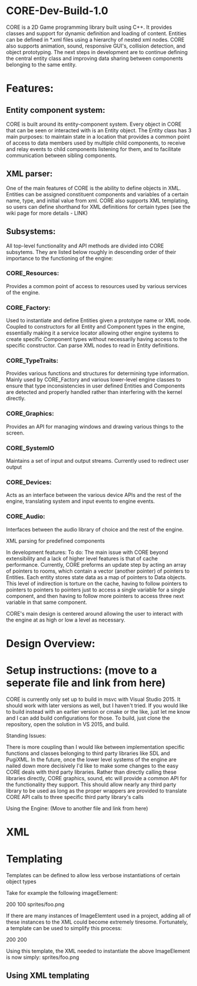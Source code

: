 # CORE-Dev-Build-1.0
CORE is a 2D Game programming library built using C++. It provides classes and support for dynamic definition and loading of content. Entities can be defined in \*.xml files using a hierarchy of nested xml nodes. CORE also supports animation, sound, responsive GUI's, collision detection, and object prototyping. The next steps in development are to continue defining the central entity class and improving data sharing between components belonging to the same entity.


# Features:

## Entity component system:
CORE is built around its entity-component system. Every object in CORE that can be seen or interacted with is an Entity object. The Entity class has 3 main purposes: to maintain state in a location that provides a common point of access to data members used by multiple child components, to receive and relay events to child components listening for them, and to facilitate communication between sibling components. 

## XML parser:
One of the main features of CORE is the ability to define objects in XML. Entities can be assigned constituent components and variables of a certain name, type, and initial value from xml. CORE also supports XML templating, so users can define shorthand for XML definitions for certain types (see the wiki page for more details - LINK)

## Subsystems:
All top-level functionality and API methods are divided into CORE subsytems. They are listed below roughly in descending order of their importance to the functioning of the engine:

### CORE_Resources:
Provides a common point of access to resources used by various services of the engine. 

### CORE_Factory: 
Used to instantiate and define Entities given a prototype name or XML node. Coupled to constructors for all Entity and Component types in the engine, essentially making it a service locator allowing other engine systems to create specific Component types without necessarily having access to the specific constructor. Can parse XML nodes to read in Entity definitions.

### CORE_TypeTraits:
Provides various functions and structures for determining type information. Mainly used by CORE_Factory and various lower-level engine classes to ensure that type inconsistencies in user defined Entities and Components are detected and properly handled rather than interfering with the kernel directly.

### CORE_Graphics:
Provides an API for managing windows and drawing various things to the screen. 

### CORE_SystemIO
Maintains a set of input and output streams. Currently used to redirect user output 

### CORE_Devices:
Acts as an interface between the various device APIs and the rest of the engine, translating system and input events to engine events. 

### CORE_Audio: 
Interfaces between the audio library of choice and the rest of the engine.

XML parsing for predefined components


In development features:
To do:
The main issue with CORE beyond extensibility and a lack of higher level features is that of cache performance. Currently, CORE preforms an update step by acting an array of pointers to rooms, which contain a vector (another pointer) of pointers to Entities. Each entity stores state data as a map of pointers to Data objects. This level of indirection is torture on the cache, having to follow pointers to pointers to pointers to pointers just to access a single variable for a single component, and then having to follow more pointers to access three next variable in that same component. 


CORE's main design is centered around allowing the user to interact with the engine at as high or low a level as necessary. 

# Design Overview:


# Setup instructions: (move to a seperate file and link from here)
CORE is currently only set up to build in msvc with Visual Studio 2015. It should work with later versions as well, but I haven't tried. If you would like to build instead with an earlier version or cmake or the like, just let me know and I can add build configurations for those. To build, just clone the repository, open the solution in VS 2015, and build. 





Standing Issues:


There is more coupling than I would like between implementation specific functions and classes belonging to third party libraries like SDL and PugiXML. In the future, once the lower level systems of the engine are nailed down more decisively I'd like to make some changes to the easy CORE deals with third party libraries. Rather than directly calling these libraries directly, CORE graphics, sound, etc will provide a common API for the functionality they support. This should allow nearly any third party library to be used as long as the proper wrappers are provided to translate CORE API calls to three specific third party library's calls


Using the Engine: (Move to another file and link from here)


# XML

# Templating
Templates can be defined to allow less verbose instantiations of certain object types

Take for example the following imageElement:

<ImageElement>
  <xOffset>200</x>
  <yOffset>100</y>
  <image>sprites/foo.png</image>
</ImageElement>

If there are many instances of ImageElemtent used in a project, adding all of these instances to the XML could become extremely tiresome. Fortunately, a template can be used to simplify this process:

<templates>
  <ImageElement name="foo">
    <xOffset type="constant">200</xOffset>
    <yOffset type="constant">200</yOffset>
    <image type="main"/>
  </ImageElement>
</templates>

Using this template, the XML needed to instantiate the above ImageElement is now simply:
<foo>sprites/foo.png</foo>

## Using XML templating
